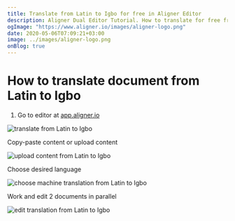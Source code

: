 ```yaml
---
title: Translate from Latin to Igbo for free in Aligner Editor
description: Aligner Dual Editor Tutorial. How to translate for free from Latin to Igbo. Aligner is multilingual document management platform. 
ogImage: "https://www.aligner.io/images/aligner-logo.png"
date: 2020-05-06T07:09:21+03:00
image: ../images/aligner-logo.png
onBlog: true
---
```


# How to translate document from Latin to Igbo

1. Go to editor at [app.aligner.io](https://app.aligner.io "Aligner App web page")

![translate from Latin to Igbo](../aligner-blank-editor.png "translate from Latin to Igbo")

Copy-paste content or upload content

![upload content from Latin to Igbo](../aligner-uploaded-document.png "upload content from Latin to Igbo")

Choose desired language

![choose machine translation from Latin to Igbo](../aligner-language-dropdown.png "choose machine translation from Latin to Igbo")

Work and edit 2 documents in parallel

![edit translation from Latin to Igbo](../aligner-double-sitded-editor.png "edit translation from Latin to Igbo")

